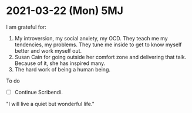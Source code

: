 # 2021-03-22 (Mon) 5MJ

I am grateful for:

1. My introversion, my social anxiety, my OCD. They teach me my tendencies, my problems. They tune me inside to get to know myself better and work myself out.
2. Susan Cain for going outside her comfort zone and delivering that talk. Because of it, she has inspired many.
3. The hard work of being a human being.

To do

- [ ] Continue Scribendi.

"I will live a quiet but wonderful life."

